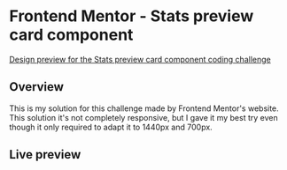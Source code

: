# Frontend Mentor - Stats preview card component

[Design preview for the Stats preview card component coding challenge](./design/desktop-preview.jpg)

## Overview 

This is my solution for this challenge made by Frontend Mentor's website. This solution it's not completely responsive, but I gave it my best try even though it only required to adapt it to 1440px and 700px.

## Live preview